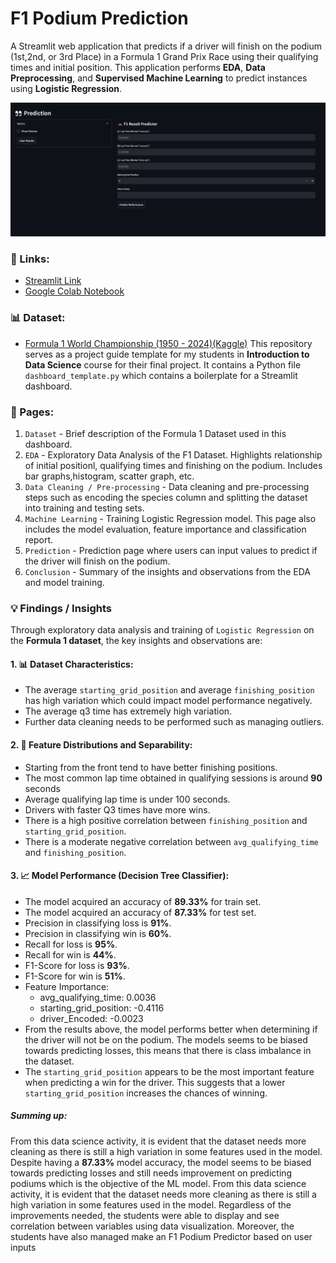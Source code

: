 # F1 Podium Prediction
A Streamlit web application that predicts if a driver will finish on the podium (1st,2nd, or 3rd Place) in a Formula 1 Grand Prix Race using their qualifying times and initial position. This application performs **EDA**, **Data Preprocessing**, and **Supervised Machine Learning** to predict instances using **Logistic Regression**.


![Main Page Screenshot](screenshots/main_page_screenshot.jpg)



### 🔗 Links:  
-  [Streamlit Link](https://f1-podium-prediction.streamlit.app/)
-  [Google Colab Notebook](https://colab.research.google.com/drive/1AxRBCJX24u00DtShTovHU3tbSkpzfIt7?usp=sharing)


### 📊 Dataset:
- [Formula 1 World Championship (1950 - 2024)(Kaggle)](https://www.kaggle.com/datasets/rohanrao/formula-1-world-championship-1950-2020)
This repository serves as a project guide template for my students in **Introduction to Data Science** course for their final project. It contains a Python file `dashboard_template.py` which contains a boilerplate for a Streamlit dashboard.
### 📖 Pages:

1. `Dataset` - Brief description of the Formula 1 Dataset used in this dashboard.
2. `EDA` - Exploratory Data Analysis of the F1 Dataset. Highlights relationship of initial positionl, qualifying times and finishing on the podium. Includes bar graphs,histogram, scatter graph, etc.
3. `Data Cleaning / Pre-processing` - Data cleaning and pre-processing steps such as encoding the species column and splitting the dataset into training and testing sets.
4. `Machine Learning` - Training Logistic Regression model. This page also includes the model evaluation, feature importance and classification report.
5. `Prediction` - Prediction page where users can input values to predict if the driver will finish on the podium.
6. `Conclusion` - Summary of the insights and observations from the EDA and model training.

### 💡 Findings / Insights
Through exploratory data analysis and training of `Logistic Regression` on the **Formula 1 dataset**, the key insights and observations are:

#### 1. 📊 **Dataset Characteristics**:
                
- The average `starting_grid_position` and average `finishing_position` has high variation which could impact model performance negatively.
- The average q3 time has extremely high variation.
- Further data cleaning needs to be performed such as managing outliers.
#### 2. 📝 **Feature Distributions and Separability**:
                
- Starting from the front tend to have better finishing positions.
- The most common lap time obtained in qualifying sessions is around **90** seconds
- Average qualifying lap time is under 100 seconds.
- Drivers with faster Q3 times have more wins.
- There is a high positive correlation between `finishing_position` and `starting_grid_position`.
- There is a moderate negative correlation between `avg_qualifying_time` and `finishing_position`.
        
#### 3. 📈 **Model Performance (Decision Tree Classifier)**:
        
- The model acquired an accuracy of **89.33%** for train set.
- The model acquired an accuracy of **87.33%** for test set.
- Precision in classifying loss is **91%**.
- Precision in classifying win is **60%**.
- Recall for loss is **95%**.
- Recall for win  is **44%**.
- F1-Score for loss is **93%**.
- F1-Score for win is **51%**.
- Feature Importance: 
    - avg_qualifying_time: 0.0036
    - starting_grid_position: -0.4116
    - driver_Encoded: -0.0023
- From the results above, the model performs better when determining if the driver will not be on the podium. The models seems to be biased towards predicting losses, this means that there is class imbalance in the dataset.
- The `starting_grid_position` appears to be the most important feature when predicting a win for the driver. This suggests that a lower `starting_grid_position` increases the chances of winning.

##### **Summing up:**  
From this data science activity, it is evident that the dataset needs more cleaning as there is still a high variation in some features used in the model.
Despite having a **87.33%** model accuracy, the model seems to be biased towards predicting losses and still needs improvement on predicting podiums which is the objective of the ML model.
From this data science activity, it is evident that the dataset needs more cleaning as there is still a high variation in some features used in the model.
Regardless of the improvements needed, the students were able to display and see correlation between variables using data visualization.
Moreover, the students have also managed make an F1 Podium Predictor based on user inputs           
